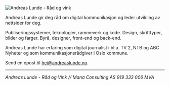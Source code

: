 ![Andreas Lunde - Råd og vink	](https://res.cloudinary.com/safelink/image/upload/c_crop,dpr_auto,f_auto,h_750,q_auto,w_750/c_scale,f_auto,h_200,q_auto,w_200/v1528570805/andreas%20lunde%20r%C3%A5d%20og%20vink.png)

Andreas Lunde gir deg råd om digital kommunikasjon og leder utvikling av nettsider for deg.

Publiseringssystemer, teknologier, rammeverk og kode. Design, skrifttyper, bilder og farger. Byrå, designer, front-end og back-end. 

Andreas Lunde har erfaring som digital journalist i bl.a. TV 2, NTB og ABC Nyheter og som kommunikasjonsrådgiver i Oslo kommune.

Send en epost til hei@andreaslunde.no.

---

*Andreas Lunde - Råd og Vink // Mana Consulting AS 919 333 006 MVA*


<!--stackedit_data:
eyJoaXN0b3J5IjpbMTg3NDYxNTIzNF19
-->
